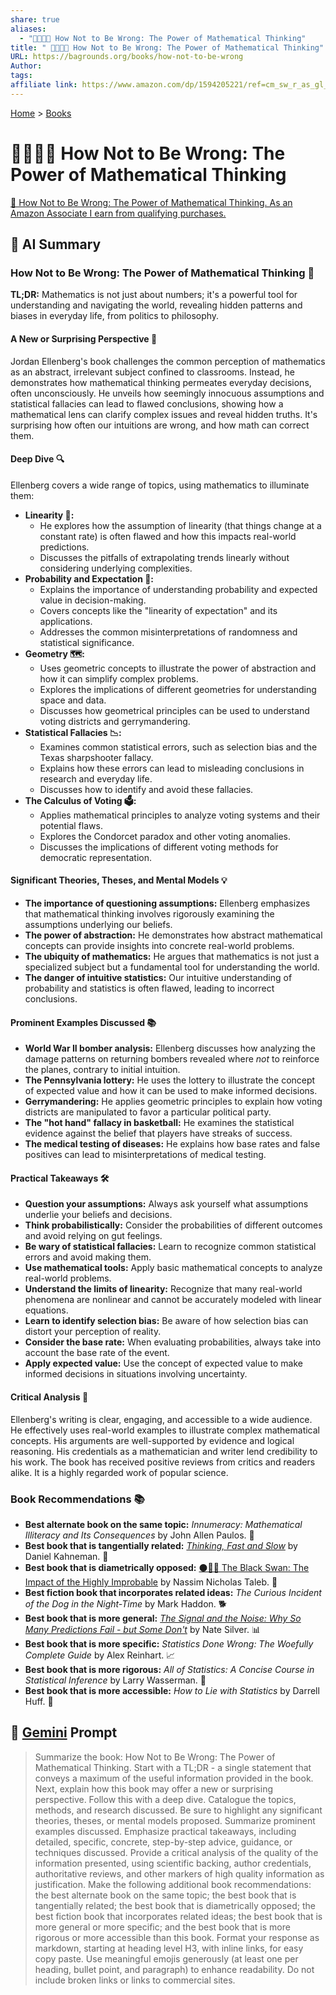 ```yaml
---
share: true
aliases:
  - "🚫❌🧮💭 How Not to Be Wrong: The Power of Mathematical Thinking"
title: " 🚫❌🧮💭 How Not to Be Wrong: The Power of Mathematical Thinking"
URL: https://bagrounds.org/books/how-not-to-be-wrong
Author: 
tags: 
affiliate link: https://www.amazon.com/dp/1594205221/ref=cm_sw_r_as_gl_apa_gl_i_9ZK94SM7X4FKDGK0ZHNA?linkCode=ml1&tag=bagrounds-20
---
```

[Home](../index.md) > [Books](./index.md)  
# 🚫❌🧮💭 How Not to Be Wrong: The Power of Mathematical Thinking  
[🛒 How Not to Be Wrong: The Power of Mathematical Thinking. As an Amazon Associate I earn from qualifying purchases.](https://www.amazon.com/dp/1594205221/ref=cm_sw_r_as_gl_apa_gl_i_9ZK94SM7X4FKDGK0ZHNA?linkCode=ml1&tag=bagrounds-20)  
  
## 🤖 AI Summary  
### How Not to Be Wrong: The Power of Mathematical Thinking 📐  
**TL;DR:** Mathematics is not just about numbers; it's a powerful tool for understanding and navigating the world, revealing hidden patterns and biases in everyday life, from politics to philosophy.  
  
#### **A New or Surprising Perspective 🤔**  
Jordan Ellenberg's book challenges the common perception of mathematics as an abstract, irrelevant subject confined to classrooms. Instead, he demonstrates how mathematical thinking permeates everyday decisions, often unconsciously. He unveils how seemingly innocuous assumptions and statistical fallacies can lead to flawed conclusions, showing how a mathematical lens can clarify complex issues and reveal hidden truths. It's surprising how often our intuitions are wrong, and how math can correct them.  
  
#### **Deep Dive 🔍**  
Ellenberg covers a wide range of topics, using mathematics to illuminate them:  
* **Linearity 📏:**  
    * He explores how the assumption of linearity (that things change at a constant rate) is often flawed and how this impacts real-world predictions.  
    * Discusses the pitfalls of extrapolating trends linearly without considering underlying complexities.  
* **Probability and Expectation 🎲:**  
    * Explains the importance of understanding probability and expected value in decision-making.  
    * Covers concepts like the "linearity of expectation" and its applications.  
    * Addresses the common misinterpretations of randomness and statistical significance.  
* **Geometry 🗺️:**  
    * Uses geometric concepts to illustrate the power of abstraction and how it can simplify complex problems.  
    * Explores the implications of different geometries for understanding space and data.  
    * Discusses how geometrical principles can be used to understand voting districts and gerrymandering.  
* **Statistical Fallacies 📉:**  
    * Examines common statistical errors, such as selection bias and the Texas sharpshooter fallacy.  
    * Explains how these errors can lead to misleading conclusions in research and everyday life.  
    * Discusses how to identify and avoid these fallacies.  
* **The Calculus of Voting 🗳️:**  
    * Applies mathematical principles to analyze voting systems and their potential flaws.  
    * Explores the Condorcet paradox and other voting anomalies.  
    * Discusses the implications of different voting methods for democratic representation.  
  
#### **Significant Theories, Theses, and Mental Models 💡**  
* **The importance of questioning assumptions:** Ellenberg emphasizes that mathematical thinking involves rigorously examining the assumptions underlying our beliefs.  
* **The power of abstraction:** He demonstrates how abstract mathematical concepts can provide insights into concrete real-world problems.  
* **The ubiquity of mathematics:** He argues that mathematics is not just a specialized subject but a fundamental tool for understanding the world.  
* **The danger of intuitive statistics:** Our intuitive understanding of probability and statistics is often flawed, leading to incorrect conclusions.  
  
#### **Prominent Examples Discussed 📚**  
* **World War II bomber analysis:** Ellenberg discusses how analyzing the damage patterns on returning bombers revealed where *not* to reinforce the planes, contrary to initial intuition.  
* **The Pennsylvania lottery:** He uses the lottery to illustrate the concept of expected value and how it can be used to make informed decisions.  
* **Gerrymandering:** He applies geometric principles to explain how voting districts are manipulated to favor a particular political party.  
* **The "hot hand" fallacy in basketball:** He examines the statistical evidence against the belief that players have streaks of success.  
* **The medical testing of diseases:** He explains how base rates and false positives can lead to misinterpretations of medical testing.  
  
#### **Practical Takeaways 🛠️**  
* **Question your assumptions:** Always ask yourself what assumptions underlie your beliefs and decisions.  
* **Think probabilistically:** Consider the probabilities of different outcomes and avoid relying on gut feelings.  
* **Be wary of statistical fallacies:** Learn to recognize common statistical errors and avoid making them.  
* **Use mathematical tools:** Apply basic mathematical concepts to analyze real-world problems.  
* **Understand the limits of linearity:** Recognize that many real-world phenomena are nonlinear and cannot be accurately modeled with linear equations.  
* **Learn to identify selection bias:** Be aware of how selection bias can distort your perception of reality.  
* **Consider the base rate:** When evaluating probabilities, always take into account the base rate of the event.  
* **Apply expected value:** Use the concept of expected value to make informed decisions in situations involving uncertainty.  
  
#### **Critical Analysis 🧐**  
Ellenberg's writing is clear, engaging, and accessible to a wide audience. He effectively uses real-world examples to illustrate complex mathematical concepts. His arguments are well-supported by evidence and logical reasoning. His credentials as a mathematician and writer lend credibility to his work. The book has received positive reviews from critics and readers alike. It is a highly regarded work of popular science.  
  
### **Book Recommendations 📚**  
* **Best alternate book on the same topic:** *Innumeracy: Mathematical Illiteracy and Its Consequences* by John Allen Paulos. 📖  
* **Best book that is tangentially related:** *[Thinking, Fast and Slow](./thinking-fast-and-slow.md)* by Daniel Kahneman. 🧠  
* **Best book that is diametrically opposed:** [⚫🦢🎲 The Black Swan: The Impact of the Highly Improbable](./the-black-swan-the-impact-of-the-highly-improbable.md) by Nassim Nicholas Taleb. 🦢  
* **Best fiction book that incorporates related ideas:** *The Curious Incident of the Dog in the Night-Time* by Mark Haddon. 🐕  
* **Best book that is more general:** *[The Signal and the Noise: Why So Many Predictions Fail - but Some Don't](./the-signal-and-the-noise.md)* by Nate Silver. 📊  
* **Best book that is more specific:** *Statistics Done Wrong: The Woefully Complete Guide* by Alex Reinhart. 📈  
* **Best book that is more rigorous:** *All of Statistics: A Concise Course in Statistical Inference* by Larry Wasserman. 📝  
* **Best book that is more accessible:** *How to Lie with Statistics* by Darrell Huff. 🤥  
  
## 💬 [Gemini](https://gemini.google.com) Prompt  
> Summarize the book: How Not to Be Wrong: The Power of Mathematical Thinking. Start with a TL;DR - a single statement that conveys a maximum of the useful information provided in the book. Next, explain how this book may offer a new or surprising perspective. Follow this with a deep dive. Catalogue the topics, methods, and research discussed. Be sure to highlight any significant theories, theses, or mental models proposed. Summarize prominent examples discussed. Emphasize practical takeaways, including detailed, specific, concrete, step-by-step advice, guidance, or techniques discussed. Provide a critical analysis of the quality of the information presented, using scientific backing, author credentials, authoritative reviews, and other markers of high quality information as justification. Make the following additional book recommendations: the best alternate book on the same topic; the best book that is tangentially related; the best book that is diametrically opposed; the best fiction book that incorporates related ideas; the best book that is more general or more specific; and the best book that is more rigorous or more accessible than this book. Format your response as markdown, starting at heading level H3, with inline links, for easy copy paste. Use meaningful emojis generously (at least one per heading, bullet point, and paragraph) to enhance readability. Do not include broken links or links to commercial sites.